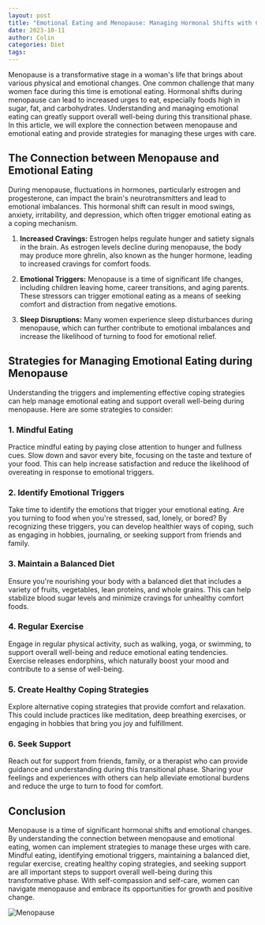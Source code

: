 ```yaml
---
layout: post
title: "Emotional Eating and Menopause: Managing Hormonal Shifts with Care"
date: 2023-10-11
author: Colin
categories: Diet
tags: 
---
```


Menopause is a transformative stage in a woman's life that brings about various physical and emotional changes. One common challenge that many women face during this time is emotional eating. Hormonal shifts during menopause can lead to increased urges to eat, especially foods high in sugar, fat, and carbohydrates. Understanding and managing emotional eating can greatly support overall well-being during this transitional phase. In this article, we will explore the connection between menopause and emotional eating and provide strategies for managing these urges with care.

## The Connection between Menopause and Emotional Eating

During menopause, fluctuations in hormones, particularly estrogen and progesterone, can impact the brain's neurotransmitters and lead to emotional imbalances. This hormonal shift can result in mood swings, anxiety, irritability, and depression, which often trigger emotional eating as a coping mechanism.

1. **Increased Cravings:** Estrogen helps regulate hunger and satiety signals in the brain. As estrogen levels decline during menopause, the body may produce more ghrelin, also known as the hunger hormone, leading to increased cravings for comfort foods.

2. **Emotional Triggers:** Menopause is a time of significant life changes, including children leaving home, career transitions, and aging parents. These stressors can trigger emotional eating as a means of seeking comfort and distraction from negative emotions.

3. **Sleep Disruptions:** Many women experience sleep disturbances during menopause, which can further contribute to emotional imbalances and increase the likelihood of turning to food for emotional relief.

## Strategies for Managing Emotional Eating during Menopause

Understanding the triggers and implementing effective coping strategies can help manage emotional eating and support overall well-being during menopause. Here are some strategies to consider:

### 1. **Mindful Eating**

Practice mindful eating by paying close attention to hunger and fullness cues. Slow down and savor every bite, focusing on the taste and texture of your food. This can help increase satisfaction and reduce the likelihood of overeating in response to emotional triggers.

### 2. **Identify Emotional Triggers**

Take time to identify the emotions that trigger your emotional eating. Are you turning to food when you're stressed, sad, lonely, or bored? By recognizing these triggers, you can develop healthier ways of coping, such as engaging in hobbies, journaling, or seeking support from friends and family.

### 3. **Maintain a Balanced Diet**

Ensure you're nourishing your body with a balanced diet that includes a variety of fruits, vegetables, lean proteins, and whole grains. This can help stabilize blood sugar levels and minimize cravings for unhealthy comfort foods.

### 4. **Regular Exercise**

Engage in regular physical activity, such as walking, yoga, or swimming, to support overall well-being and reduce emotional eating tendencies. Exercise releases endorphins, which naturally boost your mood and contribute to a sense of well-being.

### 5. **Create Healthy Coping Strategies**

Explore alternative coping strategies that provide comfort and relaxation. This could include practices like meditation, deep breathing exercises, or engaging in hobbies that bring you joy and fulfillment.

### 6. **Seek Support**

Reach out for support from friends, family, or a therapist who can provide guidance and understanding during this transitional phase. Sharing your feelings and experiences with others can help alleviate emotional burdens and reduce the urge to turn to food for comfort.

## Conclusion

Menopause is a time of significant hormonal shifts and emotional changes. By understanding the connection between menopause and emotional eating, women can implement strategies to manage these urges with care. Mindful eating, identifying emotional triggers, maintaining a balanced diet, regular exercise, creating healthy coping strategies, and seeking support are all important steps to support overall well-being during this transformative phase. With self-compassion and self-care, women can navigate menopause and embrace its opportunities for growth and positive change.

![Menopause](https://source.unsplash.com/1600x900/?menopause)